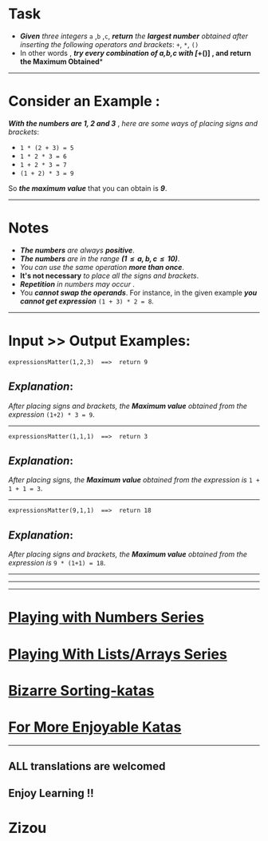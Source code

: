 Task
====


* ***Given*** *three integers* `a` ,`b` ,`c`, ***return*** *the ***largest number*** obtained after inserting the following operators and brackets*: `+`, `*`, `()`
* In other words , ***try every combination of a,b,c with [*+()] , and return the Maximum Obtained***




---


Consider an Example :
=====================


***With the numbers are 1, 2 and 3*** , *here are some ways of placing signs and brackets*:


* `1 * (2 + 3) = 5`
* `1 * 2 * 3 = 6`
* `1 + 2 * 3 = 7`
* `(1 + 2) * 3 = 9`


So ***the maximum value*** that you can obtain is ***9***.




---


Notes
=====


* ***The numbers*** *are always* ***positive***.
* ***The numbers*** *are in the range* ***(1  ≤  a, b, c  ≤  10)***.
* *You can use the same operation* ***more than once***.
* **It's not necessary** *to place all the signs and brackets*.
* ***Repetition*** *in numbers may occur* .
* You ***cannot swap the operands***. For instance, in the given example ***you cannot get expression*** `(1 + 3) * 2 = 8`.




---


Input >> Output Examples:
=========================



```Shell
expressionsMatter(1,2,3)  ==>  return 9

```

***Explanation***:
------------------


*After placing signs and brackets, the ***Maximum value*** obtained from the expression* `(1+2) * 3 = 9`.




---



```
expressionsMatter(1,1,1)  ==>  return 3

```

***Explanation***:
------------------


*After placing signs, the ***Maximum value*** obtained from the expression is* `1 + 1 + 1 = 3`.




---



```
expressionsMatter(9,1,1)  ==>  return 18

```

***Explanation***:
------------------


*After placing signs and brackets, the ***Maximum value*** obtained from the expression is* `9 * (1+1) = 18`.




---




---




---


[Playing with Numbers Series](https://www.codewars.com/collections/playing-with-numbers)
========================================================================================


[Playing With Lists/Arrays Series](https://www.codewars.com/collections/playing-with-lists-slash-arrays)
========================================================================================================


[Bizarre Sorting-katas](https://www.codewars.com/collections/bizarre-sorting-katas)
===================================================================================


[For More Enjoyable Katas](http://www.codewars.com/users/MrZizoScream/authored)
===============================================================================




---


ALL translations are welcomed
-----------------------------


Enjoy Learning !!
-----------------


Zizou
=====


